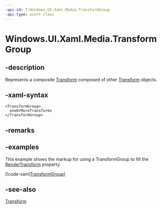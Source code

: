 ```yaml
---
-api-id: T:Windows.UI.Xaml.Media.TransformGroup
-api-type: winrt class
---
```


<!-- Class syntax.
public class TransformGroup : Windows.UI.Xaml.Media.Transform, Windows.UI.Xaml.Media.ITransformGroup
-->

# Windows.UI.Xaml.Media.TransformGroup

## -description
Represents a composite [Transform](transform.md) composed of other [Transform](transform.md) objects.



## -xaml-syntax
```xaml
<TransformGroup>
  oneOrMoreTransforms
</TransformGroup>
```


## -remarks

## -examples
This example shows the markup for using a TransformGroup to fill the [RenderTransform](../windows.ui.xaml/uielement_rendertransform.md) property.



[!code-xaml[TransformGroup](../windows.ui.xaml/code/transforms/csharp/TransformGroup.xaml#SnippetTransformGroup)]

## -see-also
[Transform](transform.md)

